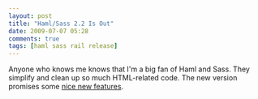 ```yaml
---
layout: post
title: "Haml/Sass 2.2 Is Out"
date: 2009-07-07 05:28
comments: true
tags: [haml sass rail release]
---
```

Anyone who knows me knows that I'm a big fan of Haml and Sass. They simplify and clean up so much HTML-related code. The new version promises some [nice new features](http://nex-3.com/posts/84-haml-sass-2-2-released).